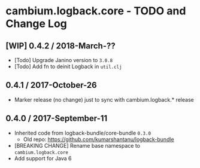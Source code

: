 # cambium.logback.core - TODO and Change Log

## [WIP] 0.4.2 / 2018-March-??

- [Todo] Upgrade Janino version to `3.0.8`
- [Todo] Add fn to deinit Logback in `util.clj`


## 0.4.1 / 2017-October-26

- Marker release (no change) just to sync with cambium.logback.* release


## 0.4.0 / 2017-September-11

- Inherited code from logback-bundle/core-bundle `0.3.0`
  - Old repo: https://github.com/kumarshantanu/logback-bundle
- [BREAKING CHANGE] Rename base namespace to `cambium.logback.core`
- Add support for Java 6
